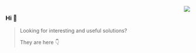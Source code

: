 <img align="right" src="https://github-readme-stats.vercel.app/api?username=andrey-helldar&show_icons=true&hide_title=true&include_all_commits=true" />

### Hi 👋

> Looking for interesting and useful solutions?
>
> They are here 👇
